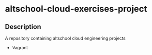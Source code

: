# altschool-cloud-exercises-project
## Description
A repository containing altschool cloud engineering projects
- Vagrant 

